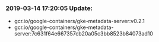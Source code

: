 ### 2019-03-14 17:20:05 Update:

- gcr.io/google-containers/gke-metadata-server:v0.2.1
- gcr.io/google-containers/gke-metadata-server:7c631f64e667357cb20a05c3bb8523b84073ad10
